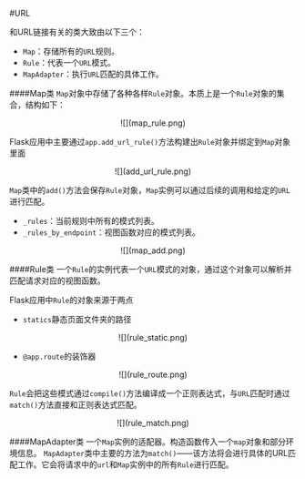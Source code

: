 #URL

和URL链接有关的类大致由以下三个：
  * `Map`：存储所有的`URL`规则。
  * `Rule`：代表一个`URL`模式。
  * `MapAdapter`：执行`URL`匹配的具体工作。


####Map类
`Map`对象中存储了各种各样`Rule`对象。本质上是一个`Rule`对象的集合，结构如下：
<div align=center>
![](map_rule.png)
</div>

Flask应用中主要通过`app.add_url_rule()`方法构建出`Rule`对象并绑定到`Map`对象里面

<div align=center>
![](add_url_rule.png)
</div>

`Map`类中的`add()`方法会保存`Rule`对象，`Map`实例可以通过后续的调用和给定的`URL`进行匹配。
  * `_rules`：当前规则中所有的模式列表。
  * `_rules_by_endpoint`：视图函数对应的模式列表。

<div align=center>
![](map_add.png)
</div>


####Rule类
一个`Rule`的实例代表一个`URL`模式的对象，通过这个对象可以解析并匹配请求对应的视图函数。


Flask应用中`Rule`的对象来源于两点
  * `statics`静态页面文件夹的路径
<div align=center>
![](rule_static.png)
</div>

  * `@app.route`的装饰器
<div align=center>
![](rule_route.png)
</div>

`Rule`会把这些模式通过`compile()`方法编译成一个正则表达式，与`URL`匹配时通过`match()`方法直接和正则表达式匹配。

<div align=center>
![](rule_match.png)
</div>


####MapAdapter类
一个`Map`实例的适配器。构造函数传入一个`map`对象和部分环境信息。
`MapAdapter`类中主要的方法为`match()`——该方法将会进行具体的URL匹配工作。它会将请求中的`url`和`Map`实例中的所有`Rule`进行匹配。